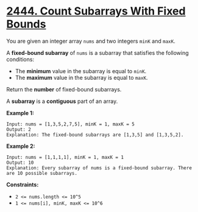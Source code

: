 # [2444. Count Subarrays With Fixed Bounds](https://leetcode.com/problems/count-subarrays-with-fixed-bounds/description/?envType=daily-question&envId=2025-04-26)

You are given an integer array `nums` and two integers `minK` and `maxK`.

A **fixed-bound subarray**  of `nums` is a subarray that satisfies the following conditions:

- The **minimum**  value in the subarray is equal to `minK`.
- The **maximum**  value in the subarray is equal to `maxK`.

Return the **number**  of fixed-bound subarrays.

A **subarray**  is a **contiguous**  part of an array.

**Example 1:** 

```
Input: nums = [1,3,5,2,7,5], minK = 1, maxK = 5
Output: 2
Explanation: The fixed-bound subarrays are [1,3,5] and [1,3,5,2].
```

**Example 2:** 

```
Input: nums = [1,1,1,1], minK = 1, maxK = 1
Output: 10
Explanation: Every subarray of nums is a fixed-bound subarray. There are 10 possible subarrays.
```

**Constraints:** 

- `2 <= nums.length <= 10^5`
- `1 <= nums[i], minK, maxK <= 10^6`